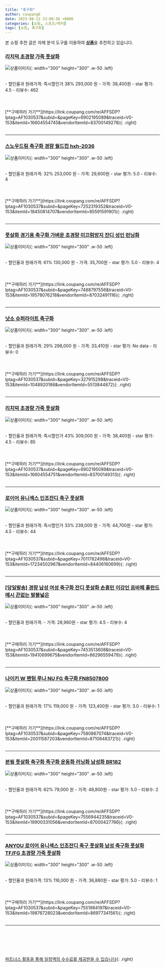 ```yaml
---
title: "축구화"
author: coupang6
date: 2023-08-12 23:09:56 +0800
categories: [쇼핑, 스포츠/레저]
tags: [쇼핑, 축구화]
---
```


본 쇼핑 추천 글은 자체 분석 도구를 이용하여 [**상품**](https://link.coupang.com/a/bao1ui)을 추천하고 있습니다.

### [리치덕 초경량 가죽 풋살화](https://link.coupang.com/re/AFFSDP?lptag=AF1030537&subid=&pageKey=6902195089&traceid=V0-153&itemId=16604554745&vendorItemId=83700149278)

![상품이미지](https://thumbnail9.coupangcdn.com/thumbnails/remote/230x230ex/image/vendor_inventory/05ce/99c1a7f03d839afd98ff2f412b07091d52ae87ed38dbaaf6401960c6e5a4.jpg){: width="300" height="300" .w-50 .left}


<br>
- 할인율과 원래가격: 즉시할인가 38%  293,000   원
- 가격: 38,400원
- star 평가: 4.5
- 리뷰수: 462
<br>
<br>
<br>
<br>
[**구매하러 가기**](https://link.coupang.com/re/AFFSDP?lptag=AF1030537&subid=&pageKey=6902195089&traceid=V0-153&itemId=16604554745&vendorItemId=83700149278){: .right}
<br>
<br>

---

### [스노우드림 축구화 경량 월드컵 hxh-2036](https://link.coupang.com/re/AFFSDP?lptag=AF1030537&subid=&pageKey=7252319352&traceid=V0-153&itemId=18450814707&vendorItemId=85591591901)

![상품이미지](https://thumbnail8.coupangcdn.com/thumbnails/remote/230x230ex/image/vendor_inventory/518a/de6d990af8e5cfa8740b00e4570fbf936ea466191869aefe7f72395f5891.jpg){: width="300" height="300" .w-50 .left}


<br>
- 할인율과 원래가격: 32%  253,000   원
- 가격: 29,600원
- star 평가: 5.0
- 리뷰수: 4
<br>
<br>
<br>
<br>
[**구매하러 가기**](https://link.coupang.com/re/AFFSDP?lptag=AF1030537&subid=&pageKey=7252319352&traceid=V0-153&itemId=18450814707&vendorItemId=85591591901){: .right}
<br>
<br>

---

### [풋살화 경기용 축구화 가벼운 초경량 미끄럼방지 잔디 성인 런닝화](https://link.coupang.com/re/AFFSDP?lptag=AF1030537&subid=&pageKey=7488797556&traceid=V0-153&itemId=19578076218&vendorItemId=87032491116)

![상품이미지](https://thumbnail7.coupangcdn.com/thumbnails/remote/230x230ex/image/vendor_inventory/17ff/c6b0b123d317f58e92ab5d40a9106c226fb53042418d693d841dc1812527.jpg){: width="300" height="300" .w-50 .left}


<br>
- 할인율과 원래가격: 61%  130,000   원
- 가격: 35,700원
- star 평가: 5.0
- 리뷰수: 4
<br>
<br>
<br>
<br>
[**구매하러 가기**](https://link.coupang.com/re/AFFSDP?lptag=AF1030537&subid=&pageKey=7488797556&traceid=V0-153&itemId=19578076218&vendorItemId=87032491116){: .right}
<br>
<br>

---

### [낫소 슈퍼라이트 축구화](https://link.coupang.com/re/AFFSDP?lptag=AF1030537&subid=&pageKey=327915298&traceid=V0-153&itemId=1048920186&vendorItemId=5513844872)

![상품이미지](https://thumbnail10.coupangcdn.com/thumbnails/remote/230x230ex/image/retail/images/2019/10/25/15/9/e6f884a9-ec5f-4a8a-bb35-7a7941d7dcf5.jpg){: width="300" height="300" .w-50 .left}


<br>
- 할인율과 원래가격: 29%  298,000   원
- 가격: 33,410원
- star 평가: No data
- 리뷰수: 0
<br>
<br>
<br>
<br>
[**구매하러 가기**](https://link.coupang.com/re/AFFSDP?lptag=AF1030537&subid=&pageKey=327915298&traceid=V0-153&itemId=1048920186&vendorItemId=5513844872){: .right}
<br>
<br>

---

### [리치덕 초경량 가죽 풋살화](https://link.coupang.com/re/AFFSDP?lptag=AF1030537&subid=&pageKey=6902195089&traceid=V0-153&itemId=16604554751&vendorItemId=83700149313)

![상품이미지](https://thumbnail9.coupangcdn.com/thumbnails/remote/230x230ex/image/vendor_inventory/05ce/99c1a7f03d839afd98ff2f412b07091d52ae87ed38dbaaf6401960c6e5a4.jpg){: width="300" height="300" .w-50 .left}


<br>
- 할인율과 원래가격: 즉시할인가 43%  309,000   원
- 가격: 38,400원
- star 평가: 4.5
- 리뷰수: 85
<br>
<br>
<br>
<br>
[**구매하러 가기**](https://link.coupang.com/re/AFFSDP?lptag=AF1030537&subid=&pageKey=6902195089&traceid=V0-153&itemId=16604554751&vendorItemId=83700149313){: .right}
<br>
<br>

---

### [로이어 유니섹스 인조잔디 축구 풋살화](https://link.coupang.com/re/AFFSDP?lptag=AF1030537&subid=&pageKey=7011782498&traceid=V0-153&itemId=17234502967&vendorItemId=84406160699)

![상품이미지](https://thumbnail6.coupangcdn.com/thumbnails/remote/230x230ex/image/retail/images/2022/12/21/10/8/9f0d612a-5a45-4943-8756-0f4c4b4109d9.jpg){: width="300" height="300" .w-50 .left}


<br>
- 할인율과 원래가격: 즉시할인가 33%  239,000   원
- 가격: 44,700원
- star 평가: 4.5
- 리뷰수: 44
<br>
<br>
<br>
<br>
[**구매하러 가기**](https://link.coupang.com/re/AFFSDP?lptag=AF1030537&subid=&pageKey=7011782498&traceid=V0-153&itemId=17234502967&vendorItemId=84406160699){: .right}
<br>
<br>

---

### [[당일발송] 경량 남성 여성 축구화 잔디 풋살화 손흥민 이강인 음바페 홀란드 메시 끈없는 발볼넓은](https://link.coupang.com/re/AFFSDP?lptag=AF1030537&subid=&pageKey=7453513608&traceid=V0-153&itemId=19410699675&vendorItemId=86296559479)

![상품이미지](https://thumbnail10.coupangcdn.com/thumbnails/remote/230x230ex/image/vendor_inventory/b9a5/84494efcb403fb8ff9eb6a21a439b890c76ffa474a292e11d09a8d50a150.jpg){: width="300" height="300" .w-50 .left}


<br>
- 할인율과 원래가격: 
- 가격: 28,960원
- star 평가: 4.5
- 리뷰수: 4
<br>
<br>
<br>
<br>
[**구매하러 가기**](https://link.coupang.com/re/AFFSDP?lptag=AF1030537&subid=&pageKey=7453513608&traceid=V0-153&itemId=19410699675&vendorItemId=86296559479){: .right}
<br>
<br>

---

### [나이키 W 팬텀 루나 NU FG 축구화 FN8507800](https://link.coupang.com/re/AFFSDP?lptag=AF1030537&subid=&pageKey=7580867074&traceid=V0-153&itemId=20011587203&vendorItemId=87108483721)

![상품이미지](https://thumbnail8.coupangcdn.com/thumbnails/remote/230x230ex/image/retail/images/2023/09/07/9/2/90342bc1-6f0e-41c5-9dbe-a1ebe5efbd22.jpg){: width="300" height="300" .w-50 .left}


<br>
- 할인율과 원래가격: 17%  119,000   원
- 가격: 123,400원
- star 평가: 3.0
- 리뷰수: 1
<br>
<br>
<br>
<br>
[**구매하러 가기**](https://link.coupang.com/re/AFFSDP?lptag=AF1030537&subid=&pageKey=7580867074&traceid=V0-153&itemId=20011587203&vendorItemId=87108483721){: .right}
<br>
<br>

---

### [본필 풋살화 축구화 족구화 운동화 러닝화 남성화 BR182](https://link.coupang.com/re/AFFSDP?lptag=AF1030537&subid=&pageKey=7556944235&traceid=V0-153&itemId=19900331056&vendorItemId=87000427766)

![상품이미지](https://thumbnail8.coupangcdn.com/thumbnails/remote/230x230ex/image/vendor_inventory/5863/f88ec0f8e306286a088a5aa481a59963968bc8a33d6be5e7eae89bb55f95.jpg){: width="300" height="300" .w-50 .left}


<br>
- 할인율과 원래가격: 62%  79,000   원
- 가격: 49,800원
- star 평가: 5.0
- 리뷰수: 2
<br>
<br>
<br>
<br>
[**구매하러 가기**](https://link.coupang.com/re/AFFSDP?lptag=AF1030537&subid=&pageKey=7556944235&traceid=V0-153&itemId=19900331056&vendorItemId=87000427766){: .right}
<br>
<br>

---

### [ANYOU 로이어 유니섹스 인조잔디 축구 풋살화 남성 축구화 풋살화 TF/FG 초경량 가죽 풋살화](https://link.coupang.com/re/AFFSDP?lptag=AF1030537&subid=&pageKey=7551984197&traceid=V0-153&itemId=19876728023&vendorItemId=86977341561)

![상품이미지](https://thumbnail6.coupangcdn.com/thumbnails/remote/230x230ex/image/vendor_inventory/f50f/9aff88bb38e0b59507404232df43a896bc63b42829d6931ad61972556622.jpg){: width="300" height="300" .w-50 .left}


<br>
- 할인율과 원래가격: 13%  116,000   원
- 가격: 36,880원
- star 평가: 5.0
- 리뷰수: 1
<br>
<br>
<br>
<br>
[**구매하러 가기**](https://link.coupang.com/re/AFFSDP?lptag=AF1030537&subid=&pageKey=7551984197&traceid=V0-153&itemId=19876728023&vendorItemId=86977341561){: .right}
<br>
<br>

---
<br><br><br><br><br> [파트너스 활동을 통해 일정액의 수수료를 제공받을 수 있습니다](https://link.coupang.com/a/bao1ui){: .right}